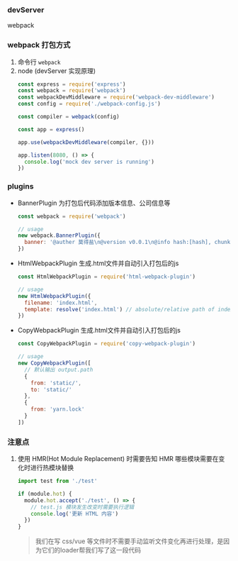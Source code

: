 ### devServer
webpack

### webpack 打包方式

1. 命令行 `webpack`
2. node (devServer 实现原理)
    ```javascript
    const express = require('express')
    const webpack = require('webpack')
    const webpackDevMiddleware = require('webpack-dev-middleware')
    const config = require('./webpack-config.js')

    const compiler = webpack(config)

    const app = express()

    app.use(webpackDevMiddleware(compiler, {}))

    app.listen(8080, () => {
      console.log('mock dev server is running')
    })
    ```


### plugins

- BannerPlugin 为打包后代码添加版本信息、公司信息等
  ```javascript
  const webpack = require('webpack')

  // usage
  new webpack.BannerPlugin({
    banner: '@auther 莫得盐\n@version v0.0.1\n@info hash:[hash], chunkhash:[chunkhash], name:[name], filebase:[filebase], query:[query], file:[file]'
  })
  ```
- HtmlWebpackPlugin 生成.html文件并自动引入打包后的js
  ```javascript
  const HtmlWebpackPlugin = require('html-webpack-plugin')

  // usage
  new HtmlWebpackPlugin({
    filename: 'index.html',
    template: resolve('index.html') // absolute/relative path of index.html
  })
  ```
- CopyWebpackPlugin 生成.html文件并自动引入打包后的js
  ```javascript
  const CopyWebpackPlugin = require('copy-webpack-plugin')

  // usage
  new CopyWebpackPlugin([
    // 默认输出 output.path
    {
      from: 'static/',
      to: 'static/'
    },
    {
      from: 'yarn.lock'
    }
  ])
  ```

### 注意点
1. 使用 HMR(Hot Module Replacement) 时需要告知 HMR 哪些模块需要在变化时进行热模块替换
    ```javascript
    import test from './test'

    if (module.hot) {
      module.hot.accept('./test', () => {
        // test.js 模块发生改变时需要执行逻辑
        console.log('更新 HTML 内容')
      })
    }
    ```
    > 我们在写 css/vue 等文件时不需要手动监听文件变化再进行处理，是因为它们的loader帮我们写了这一段代码